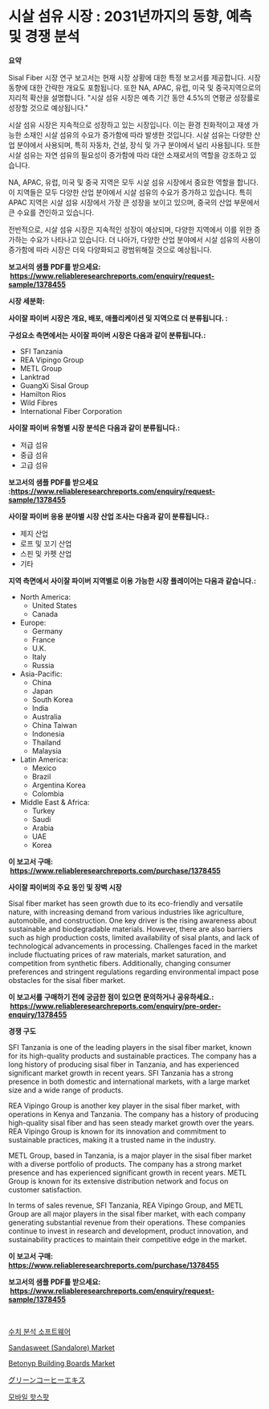 <p><h1>시살 섬유 시장 : 2031년까지의 동향, 예측 및 경쟁 분석</h1></p><p><strong>요약</strong></p>
<p><p>Sisal Fiber 시장 연구 보고서는 현재 시장 상황에 대한 특정 보고서를 제공합니다. 시장 동향에 대한 간략한 개요도 포함됩니다. 또한 NA, APAC, 유럽, 미국 및 중국지역으로의 지리적 확산을 설명합니다. "시살 섬유 시장은 예측 기간 동안 4.5%의 연평균 성장률로 성장할 것으로 예상됩니다."</p><p>시살 섬유 시장은 지속적으로 성장하고 있는 시장입니다. 이는 환경 친화적이고 재생 가능한 소재인 시살 섬유의 수요가 증가함에 따라 발생한 것입니다. 시살 섬유는 다양한 산업 분야에서 사용되며, 특히 자동차, 건설, 장식 및 가구 분야에서 널리 사용됩니다. 또한 시살 섬유는 자연 섬유의 필요성이 증가함에 따라 대안 소재로서의 역할을 강조하고 있습니다.</p><p>NA, APAC, 유럽, 미국 및 중국 지역은 모두 시살 섬유 시장에서 중요한 역할을 합니다. 이 지역들은 모두 다양한 산업 분야에서 시살 섬유의 수요가 증가하고 있습니다. 특히 APAC 지역은 시살 섬유 시장에서 가장 큰 성장을 보이고 있으며, 중국의 산업 부문에서 큰 수요를 견인하고 있습니다.</p><p>전반적으로, 시살 섬유 시장은 지속적인 성장이 예상되며, 다양한 지역에서 이를 위한 증가하는 수요가 나타나고 있습니다. 더 나아가, 다양한 산업 분야에서 시살 섬유의 사용이 증가함에 따라 시장은 더욱 다양화되고 광범위해질 것으로 예상됩니다.</p></p>
<p><strong>보고서의 샘플 PDF를 받으세요: &nbsp;<a href="https://www.reliableresearchreports.com/enquiry/request-sample/1378455">https://www.reliableresearchreports.com/enquiry/request-sample/1378455</a></strong></p>
<p><strong>시장 세분화:</strong></p>
<p><strong> 사이잘 파이버 시장은 개요, 배포, 애플리케이션 및 지역으로 더 분류됩니다. :</strong></p>
<p><strong>구성요소 측면에서는 사이잘 파이버 시장은 다음과 같이 분류됩니다.:</strong></p>
<p><ul><li>SFI Tanzania</li><li>REA Vipingo Group</li><li>METL Group</li><li>Lanktrad</li><li>GuangXi Sisal Group</li><li>Hamilton Rios</li><li>Wild Fibres</li><li>International Fiber Corporation</li></ul></p>
<p><strong> 사이잘 파이버 유형별 시장 분석은 다음과 같이 분류됩니다.:</strong></p>
<p><ul><li>저급 섬유</li><li>중급 섬유</li><li>고급 섬유</li></ul></p>
<p><strong>보고서의 샘플 PDF를 받으세요 :<a href="https://www.reliableresearchreports.com/enquiry/request-sample/1378455">https://www.reliableresearchreports.com/enquiry/request-sample/1378455</a></strong></p>
<p><strong> 사이잘 파이버 응용 분야별 시장 산업 조사는 다음과 같이 분류됩니다.:</strong></p>
<p><ul><li>제지 산업</li><li>로프 및 꼬기 산업</li><li>스핀 및 카펫 산업</li><li>기타</li></ul></p>
<p><strong>지역 측면에서 사이잘 파이버 지역별로 이용 가능한 시장 플레이어는 다음과 같습니다.:</strong></p>
<p><ul>
    <li>
        North America:
        <ul>
            <li>United States</li>
            <li>Canada</li>
        </ul>
    </li>
    <li>
        Europe:
        <ul>
            <li>Germany</li>
            <li>France</li>
            <li>U.K.</li>
            <li>Italy</li>
            <li>Russia</li>
        </ul>
    </li>
    <li>
        Asia-Pacific:
        <ul>
            <li>China</li>
            <li>Japan</li>
            <li>South Korea</li>
            <li>India</li>
            <li>Australia</li>
            <li>China Taiwan</li>
            <li>Indonesia</li>
            <li>Thailand</li>
            <li>Malaysia</li>
        </ul>
    </li>
    <li>
        Latin America:
        <ul>
            <li>Mexico</li>
            <li>Brazil</li>
            <li>Argentina Korea</li>
            <li>Colombia</li>
        </ul>
    </li>
    <li>
        Middle East & Africa:
        <ul>
            <li>Turkey</li>
            <li>Saudi</li>
            <li>Arabia</li>
            <li>UAE</li>
            <li>Korea</li>
        </ul>
    </li>
    </ul></p>
<p><strong>이 보고서 구매: &nbsp;<a href="https://www.reliableresearchreports.com/purchase/1378455">https://www.reliableresearchreports.com/purchase/1378455</a></strong></p>
<p><strong>사이잘 파이버의 주요 동인 및 장벽 시장</strong></p>
<p><p>Sisal fiber market has seen growth due to its eco-friendly and versatile nature, with increasing demand from various industries like agriculture, automobile, and construction. One key driver is the rising awareness about sustainable and biodegradable materials. However, there are also barriers such as high production costs, limited availability of sisal plants, and lack of technological advancements in processing. Challenges faced in the market include fluctuating prices of raw materials, market saturation, and competition from synthetic fibers. Additionally, changing consumer preferences and stringent regulations regarding environmental impact pose obstacles for the sisal fiber market.</p></p>
<p><strong>이 보고서를 구매하기 전에 궁금한 점이 있으면 문의하거나 공유하세요.: &nbsp;<a href="https://www.reliableresearchreports.com/enquiry/pre-order-enquiry/1378455">https://www.reliableresearchreports.com/enquiry/pre-order-enquiry/1378455</a></strong></p>
<p><strong>경쟁 구도</strong></p>
<p><p>SFI Tanzania is one of the leading players in the sisal fiber market, known for its high-quality products and sustainable practices. The company has a long history of producing sisal fiber in Tanzania, and has experienced significant market growth in recent years. SFI Tanzania has a strong presence in both domestic and international markets, with a large market size and a wide range of products.</p><p>REA Vipingo Group is another key player in the sisal fiber market, with operations in Kenya and Tanzania. The company has a history of producing high-quality sisal fiber and has seen steady market growth over the years. REA Vipingo Group is known for its innovation and commitment to sustainable practices, making it a trusted name in the industry.</p><p>METL Group, based in Tanzania, is a major player in the sisal fiber market with a diverse portfolio of products. The company has a strong market presence and has experienced significant growth in recent years. METL Group is known for its extensive distribution network and focus on customer satisfaction.</p><p>In terms of sales revenue, SFI Tanzania, REA Vipingo Group, and METL Group are all major players in the sisal fiber market, with each company generating substantial revenue from their operations. These companies continue to invest in research and development, product innovation, and sustainability practices to maintain their competitive edge in the market.</p></p>
<p><strong>이 보고서 구매: &nbsp; <a href="https://www.reliableresearchreports.com/purchase/1378455">https://www.reliableresearchreports.com/purchase/1378455</a></strong></p>
<p><strong>보고서의 샘플 PDF를 받으세요: &nbsp;<a href="https://www.reliableresearchreports.com/enquiry/request-sample/1378455">https://www.reliableresearchreports.com/enquiry/request-sample/1378455</a></strong><strong></strong></p>
<p>&nbsp;</p>
<p><p><a href="https://github.com/vseigx30c9a1j/Market-Research-Report-List-1/blob/main/9621187545.md">수치 분석 소프트웨어</a></p><p><a href="https://github.com/WillieWoodard/Market-Research-Report-List-4/blob/main/sandasweet-sandalore-market.md">Sandasweet (Sandalore) Market</a></p><p><a href="https://issuu.com/reportprime-2/docs/betonyp-building-boards-market-size-2030.pptx">Betonyp Building Boards Market</a></p><p><a href="https://github.com/oafhukehf4709715/Market-Research-Report-List-1/blob/main/4405188852.md">グリーンコーヒーエキス</a></p><p><a href="https://github.com/plelbej847484502/Market-Research-Report-List-1/blob/main/6912533544.md">모바일 핫스팟</a></p></p>